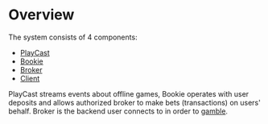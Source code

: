 # Overview

The system consists of 4 components:
- [PlayCast](./docs/play-cast.md)
- [Bookie](./docs/bookie.md)
- [Broker](./docs/broker.md)
- [Client](./docs/client.md)

PlayCast streams events about offline games, Bookie operates with user deposits and allows authorized broker to make bets (transactions) on users' behalf. Broker is the backend user connects to in order to [gamble](./docs/assignment.md).
